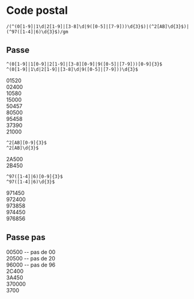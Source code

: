 # Code postal

```
/(^(0[1-9]|1\d|2[1-9]|[3-8]\d|9([0-5]|[7-9]))\d{3}$)|(^2[AB]\d{3}$)|(^97([1-4]|6)\d{3}$)/gm
```

## Passe

```
^(0[1-9]|1[0-9]|2[1-9]|[3-8][0-9]|9([0-5]|[7-9]))[0-9]{3}$
^(0[1-9]|1\d|2[1-9]|[3-8]\d|9([0-5]|[7-9]))\d{3}$
```

01520  
02400  
10580  
15000  
50457  
80500  
95458  
37390  
21000  

```
^2[AB][0-9]{3}$
^2[AB]\d{3}$
```

2A500  
2B450  

```
^97([1-4]|6)[0-9]{3}$
^97([1-4]|6)\d{3}$
```

971450  
972400  
973858  
974450  
976856  

## Passe pas

00500 -- pas de 00  
20500 -- pas de 20  
96000 -- pas de 96  
2C400  
3A450  
370000  
3700